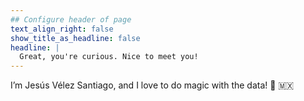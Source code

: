 ```yaml
---
## Configure header of page
text_align_right: false
show_title_as_headline: false
headline: |
  Great, you're curious. Nice to meet you!
---
```


<!-- this is a subheadline -->
I’m Jesús Vélez Santiago, and I love to do magic with the data! :tophat: :mexico: 
